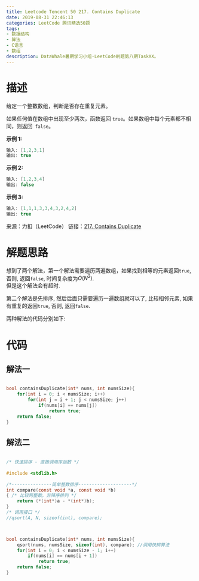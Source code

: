 ```yaml
---
title: Leetcode Tencent 50 217. Contains Duplicate
date: 2019-08-31 22:46:13
categories: LeetCode 腾讯精选50题
tags:
- 数据结构
- 算法
- C语言
- 数组
description: DataWhale暑期学习小组-LeetCode刷题第八期TaskXX。
---
```


# 描述

给定一个整数数组，判断是否存在重复元素。

如果任何值在数组中出现至少两次，函数返回 `true`。如果数组中每个元素都不相同，则返回` false`。

**示例 1:**

```c
输入: [1,2,3,1]
输出: true
```

**示例 2:**

```c
输入: [1,2,3,4]
输出: false
```

**示例 3:**

```c
输入: [1,1,1,3,3,4,3,2,4,2]
输出: true
```

来源：力扣（LeetCode）
链接：[217. Contains Duplicate](https://leetcode-cn.com/problems/contains-duplicate)

# 解题思路

想到了两个解法，第一个解法需要遍历两遍数组，如果找到相等的元素返回`true`,  否则, 返回`false`, 时间复杂度为$O(N^2)$.  
但是这个解法会有超时.

第二个解法是先排序, 然后后面只需要遍历一遍数组就可以了, 比较相邻元素, 如果有重复的返回`true`, 否则, 返回`false`. 

两种解法的代码分别如下:

# 代码

## 解法一

```c

bool containsDuplicate(int* nums, int numsSize){
    for(int i = 0; i < numsSize; i++)
        for(int j = i + 1; j < numsSize; j++)
            if(nums[i] == nums[j])
                return true;
    return false;
}


``` 

## 解法二

```c
    
/* 快速排序 - 直接调用库函数 */
 
#include <stdlib.h>
 
/*---------------简单整数排序--------------------*/
int compare(const void *a, const void *b)
{ /* 比较两整数。非降序排列 */
    return (*(int*)a - *(int*)b);
}
/* 调用接口 */ 
//qsort(A, N, sizeof(int), compare);



bool containsDuplicate(int* nums, int numsSize){
    qsort(nums, numsSize, sizeof(int), compare); //调用快排算法
    for(int i = 0; i < numsSize - 1; i++)
        if(nums[i] == nums[i + 1])
            return true;
    return false;
}


``` 

